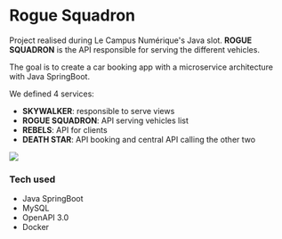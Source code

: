 # Rogue Squadron

Project realised during Le Campus Numérique's Java slot.
**ROGUE SQUADRON** is the API responsible for serving the different vehicles.

The goal is to create a car booking app with a microservice architecture with Java SpringBoot.  

We defined 4 services:
- **SKYWALKER**: responsible to serve views 
- **ROGUE SQUADRON**: API serving vehicles list
- **REBELS**: API for clients
- **DEATH STAR**: API booking and central API calling the other two
  
  
![](https://i.imgur.com/xshOHu2.png)

### Tech used
- Java SpringBoot
- MySQL
- OpenAPI 3.0
- Docker
